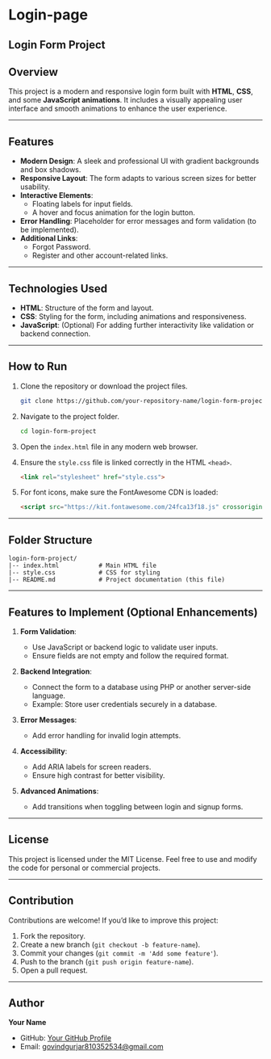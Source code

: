 # Login-page
## Login Form Project

## Overview
This project is a modern and responsive login form built with **HTML**, **CSS**, and some **JavaScript animations**. It includes a visually appealing user interface and smooth animations to enhance the user experience.

---

## Features

- **Modern Design**: A sleek and professional UI with gradient backgrounds and box shadows.
- **Responsive Layout**: The form adapts to various screen sizes for better usability.
- **Interactive Elements**:
  - Floating labels for input fields.
  - A hover and focus animation for the login button.
- **Error Handling**: Placeholder for error messages and form validation (to be implemented).
- **Additional Links**:
  - Forgot Password.
  - Register and other account-related links.

---

## Technologies Used

- **HTML**: Structure of the form and layout.
- **CSS**: Styling for the form, including animations and responsiveness.
- **JavaScript**: (Optional) For adding further interactivity like validation or backend connection.

---

## How to Run

1. Clone the repository or download the project files.

   ```bash
   git clone https://github.com/your-repository-name/login-form-project.git
   ```

2. Navigate to the project folder.

   ```bash
   cd login-form-project
   ```

3. Open the `index.html` file in any modern web browser.

4. Ensure the `style.css` file is linked correctly in the HTML `<head>`.

   ```html
   <link rel="stylesheet" href="style.css">
   ```

5. For font icons, make sure the FontAwesome CDN is loaded:

   ```html
   <script src="https://kit.fontawesome.com/24fca13f18.js" crossorigin="anonymous"></script>
   ```

---

## Folder Structure

```
login-form-project/
|-- index.html           # Main HTML file
|-- style.css            # CSS for styling
|-- README.md            # Project documentation (this file)
```

---

## Features to Implement (Optional Enhancements)

1. **Form Validation**:
   - Use JavaScript or backend logic to validate user inputs.
   - Ensure fields are not empty and follow the required format.

2. **Backend Integration**:
   - Connect the form to a database using PHP or another server-side language.
   - Example: Store user credentials securely in a database.

3. **Error Messages**:
   - Add error handling for invalid login attempts.

4. **Accessibility**:
   - Add ARIA labels for screen readers.
   - Ensure high contrast for better visibility.

5. **Advanced Animations**:
   - Add transitions when toggling between login and signup forms.

---

## License

This project is licensed under the MIT License. Feel free to use and modify the code for personal or commercial projects.

---

## Contribution

Contributions are welcome! If you’d like to improve this project:

1. Fork the repository.
2. Create a new branch (`git checkout -b feature-name`).
3. Commit your changes (`git commit -m 'Add some feature'`).
4. Push to the branch (`git push origin feature-name`).
5. Open a pull request.

---

## Author

**Your Name**
- GitHub: [Your GitHub Profile]( https://github.com/govindgurjar930)
- Email: govindgurjar810352534@gmail.com

